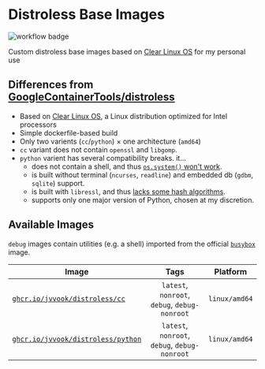 # Distroless Base Images

![workflow badge](https://github.com/jvvook/distroless/actions/workflows/build.yaml/badge.svg)

Custom distroless base images based on [Clear Linux OS](//clearlinux.org/) for my personal use

## Differences from [GoogleContainerTools/distroless](//github.com/GoogleContainerTools/distroless)

-   Based on [Clear Linux OS](//clearlinux.org/), a Linux distribution optimized for Intel processors
-   Simple dockerfile-based build
-   Only two varients (`cc`/`python`) × one architecture (`amd64`)
-   `cc` variant does not contain `openssl` and `libgomp`.
-   `python` varient has several compatibility breaks. it...
    -   does not contain a shell, and thus [`os.system()` won't work](//github.com/GoogleContainerTools/distroless/issues/601).
    -   is built without terminal (`ncurses`, `readline`) and embedded db (`gdbm`, `sqlite`) support.
    -   is built with `libressl`, and thus [lacks some hash algorithms](//peps.python.org/pep-0644/#libressl-support).
    -   supports only one major version of Python, chosen at my discretion.

## Available Images

`debug` images contain utilities (e.g. a shell) imported from the official [`busybox`](//hub.docker.com/_/busybox) image.

| Image                                                                                                   |                     Tags                      |   Platform    |
| ------------------------------------------------------------------------------------------------------- | :-------------------------------------------: | :-----------: |
| [`ghcr.io/jvvook/distroless/cc`](//github.com/jvvook/distroless/pkgs/container/distroless%2Fcc)         | `latest`, `nonroot`, `debug`, `debug-nonroot` | `linux/amd64` |
| [`ghcr.io/jvvook/distroless/python`](//github.com/jvvook/distroless/pkgs/container/distroless%2Fpython) | `latest`, `nonroot`, `debug`, `debug-nonroot` | `linux/amd64` |
